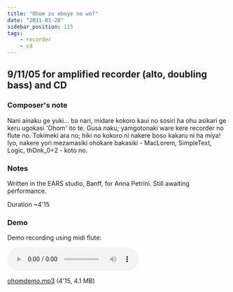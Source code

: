 ```yaml
---
title: "Ohom zu oboye no wo?"
date: "2011-01-28"
sidebar_position: 125
tags:
    - recorder
    - cd
---
```


## 9/11/05 for amplified recorder (alto, doubling bass) and CD

### Composer's note

Nani ainaku ge yuki... ba nari, midare kokoro kaui no sosiri ha ohu asikari ge keru ugokasi 'Ohom' ito te. Gusa naku; yamgotonaki ware kere recorder no flute no. Tokimeki ara no; hiki no kokoro ni nakere boso kakaru ni ha miya! Iyo, nakere yori mezamasiki ohokare bakasiki - MacLorem, SimpleText, Logic, thOnk\_0+2 - koto no.

### Notes

Written in the EARS studio, Banff, for Anna Petrini. Still awaiting performance.

Duration ~4'15

### Demo

Demo recording using midi flute:

<audio controls>
  <source src="/ohomdemo.mp3"/>
</audio>

[ohomdemo.mp3](/ohomdemo.mp3) (4'15, 4.1 MB)
